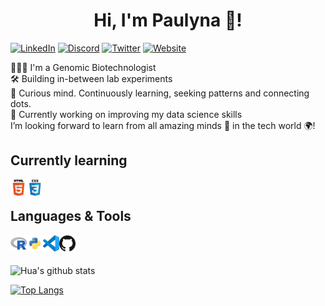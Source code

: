 <h1 align='center'>
    Hi, I'm Paulyna 👋!
</h1>

[![LinkedIn](https://img.shields.io/badge/LinkedIn-0077B5?style=for-the-badge&logo=linkedin&logoColor=white)](hhttps://www.linkedin.com/in/pmagana/)
[![Discord](https://img.shields.io/badge/Discord-7289DA?style=for-the-badge&logo=discord&logoColor=white)](https://discordapp.com/users/Paulyna#0095)
[![Twitter](https://img.shields.io/badge/Twitter-1DA1F2?style=for-the-badge&logo=twitter&logoColor=white)](https://twitter.com/PaulynaMagana)
[![Website](https://img.shields.io/badge/website-000000?style=for-the-badge&logo=About.me&logoColor=white)](https://paulynamagana.github.io/Portfolio_paulyna/contact.html)

<div align="left">

👩🏻‍🔬  I'm a Genomic Biotechnologist <br />
🛠  Building in-between lab experiments <br /> 
👀  Curious mind. Continuously learning, seeking patterns and connecting dots.  <br />
🌱  Currently working on improving my data science skills <br />
 I’m looking forward to learn from all amazing minds 🧠 in the tech world 🌍!  <br />

</div>

<div align="left">
<h2 align='left'>
    Currently learning
</h2>
<img align="left" alt="HTML5" width="26px" src="https://raw.githubusercontent.com/github/explore/80688e429a7d4ef2fca1e82350fe8e3517d3494d/topics/html/html.png" />
<img align="left" alt="CSS3" width="26px" src="https://raw.githubusercontent.com/github/explore/80688e429a7d4ef2fca1e82350fe8e3517d3494d/topics/css/css.png" />
</div>



<br>
<div align="left">
    <h2 align='left'>
    Languages & Tools
</h2>
    

<img align="left" alt="R" width="26px" src="https://raw.githubusercontent.com/github/explore/80688e429a7d4ef2fca1e82350fe8e3517d3494d/topics/r/r.png" />
    <img align="left" alt="Python" width="26px" src="https://raw.githubusercontent.com/github/explore/80688e429a7d4ef2fca1e82350fe8e3517d3494d/topics/python/python.png" />
    <img align="left" alt="Visual Studio Code" width="26px" src="https://raw.githubusercontent.com/github/explore/80688e429a7d4ef2fca1e82350fe8e3517d3494d/topics/visual-studio-code/visual-studio-code.png" />
<img align="left" alt="GitHub" width="26px" src="https://raw.githubusercontent.com/github/explore/78df643247d429f6cc873026c0622819ad797942/topics/github/github.png" />
</div>

<br>
<br>

![Hua's github stats](https://github-readme-stats.vercel.app/api?username=paulynamagana&show_icons=true)
    
    
[![Top Langs](https://github-readme-stats.vercel.app/api/top-langs/?username=paulynamagana&layout=compact)](https://github.com/paulynamagana/github-readme-stats)

